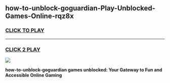 
## how-to-unblock-goguardian-Play-Unblocked-Games-Online-rqz8x
<h3>
<a href="https://premium76.site?title=how-to-unblock-goguardian&ref=25A">CLICK TO PLAY</a></h3>
<hr>

<h3>
<a href="https://premium76.site?title=how-to-unblock-goguardian&ref=25A">CLICK 2 PLAY</a>
  
</h3>

<a href="https://premium76.site?title=how-to-unblock-goguardian&ref=25A"><img src="https://clearcache.store/games.png"></a>


**how-to-unblock-goguardian games unblocked: Your Gateway to Fun and Accessible Online Gaming**
